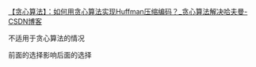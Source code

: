 [【贪心算法】：如何用贪心算法实现Huffman压缩编码？_贪心算法解决哈夫曼-CSDN博客](https://blog.csdn.net/qq_25800311/article/details/90414666?ops_request_misc=%7B%22request%5Fid%22%3A%22170416388516800180655035%22%2C%22scm%22%3A%2220140713.130102334.pc%5Fblog.%22%7D&request_id=170416388516800180655035&biz_id=0&utm_medium=distribute.pc_search_result.none-task-blog-2~blog~first_rank_ecpm_v1~rank_v31_ecpm-1-90414666-null-null.nonecase&utm_term=贪心&spm=1018.2226.3001.4450)

不适用于贪心算法的情况

前面的选择影响后面的选择